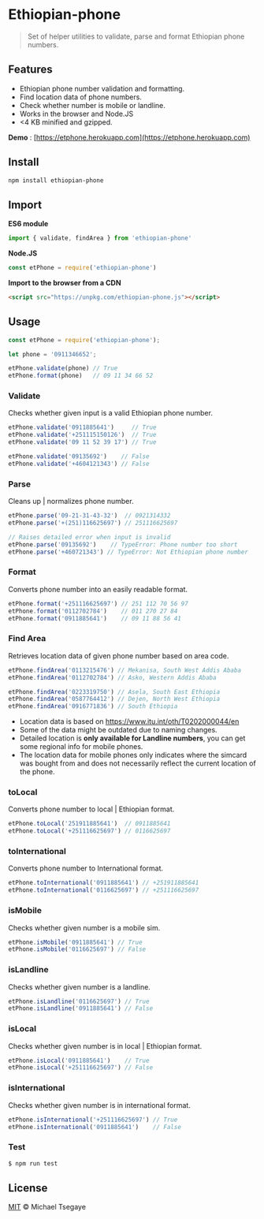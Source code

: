 # Ethiopian-phone

> Set of  helper utilities to validate, parse and format Ethiopian phone numbers.

## Features

* Ethiopian phone number validation and formatting.
* Find location data of phone numbers.
* Check whether number is mobile or landline.
* Works in the browser and Node.JS
* <4 KB minified and gzipped.

**Demo** : [https://etphone.herokuapp.com](https://etphone.herokuapp.com)

## Install

```sh
npm install ethiopian-phone
```

## Import

**ES6 module**

```js
import { validate, findArea } from 'ethiopian-phone'
```

**Node.JS**

```js
const etPhone = require('ethiopian-phone')
```

**Import to the browser from a CDN**

```html
<script src="https://unpkg.com/ethiopian-phone.js"></script>
```

## Usage

```js
const etPhone = require('ethiopian-phone');

let phone = '0911346652';

etPhone.validate(phone) // True
etPhone.format(phone)   // 09 11 34 66 52
```

### Validate

Checks whether given input is a valid Ethiopian phone number.

```js
etPhone.validate('0911885641')     // True
etPhone.validate('+251115150126')  // True
etPhone.validate('09 11 52 39 17') // True

etPhone.validate('09135692')    // False
etPhone.validate('+4604121343') // False
```

### Parse

Cleans up | normalizes phone number.

```js
etPhone.parse('09-21-31-43-32')  // 0921314332
etPhone.parse('+(251)116625697') // 251116625697

// Raises detailed error when input is invalid
etPhone.parse('09135692')    // TypeError: Phone number too short
etPhone.parse('+460721343') // TypeError: Not Ethiopian phone number
```

### Format

Converts phone number into an easily readable format.

```js
etPhone.format('+251116625697') // 251 112 70 56 97
etPhone.format('0112702784')    // 011 270 27 84
etPhone.format('0911885641')    // 09 11 88 56 41
```

### Find Area

Retrieves location data of given phone number based on area code.

```js
etPhone.findArea('0113215476') // Mekanisa, South West Addis Ababa
etPhone.findArea('0112702784') // Asko, Western Addis Ababa

etPhone.findArea('0223319750') // Asela, South East Ethiopia
etPhone.findArea('0587764412') // Dejen, North West Ethiopia
etPhone.findArea('0916771836') // South Ethiopia
```

* Location data is based on <https://www.itu.int/oth/T0202000044/en>
* Some of the data might be outdated due to naming changes.
* Detailed location is **only available for Landline numbers**, you can get some regional info for mobile phones.
* The location data for mobile phones only indicates where the simcard was bought from and does not necessarily reflect the current location of the phone.

### toLocal

Converts phone number to local | Ethiopian format.

```js
etPhone.toLocal('251911885641')  // 0911885641
etPhone.toLocal('+251116625697') // 0116625697
```

### toInternational

Converts phone number to International format.

```js
etPhone.toInternational('0911885641') // +251911885641
etPhone.toInternational('0116625697') // +251116625697
```

### isMobile

Checks whether given number is a mobile sim.

```js
etPhone.isMobile('0911885641') // True
etPhone.isMobile('0116625697') // False
```

### isLandline

Checks whether given number is a landline.

```js
etPhone.isLandline('0116625697') // True
etPhone.isLandline('0911885641') // False
```

### isLocal

Checks whether given number is in local | Ethiopian format.

```js
etPhone.isLocal('0911885641')    // True
etPhone.isLocal('+251116625697') // False
```

### isInternational

Checks whether given number is in international format.

```js
etPhone.isInternational('+251116625697') // True
etPhone.isInternational('0911885641')    // False
```

### Test

```sh
$ npm run test
```

## License

[MIT](LICENSE) © Michael Tsegaye
